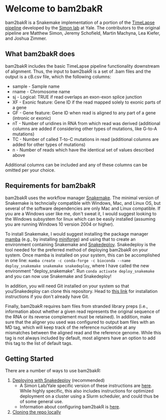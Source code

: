 # Welcome to bam2bakR

bam2bakR is a Snakemake implementation of a portion of the [TimeLapse pipeline](https://bitbucket.org/mattsimon9/timelapse_pipeline/src/master/) developed by the [Simon lab](https://simonlab.yale.edu/) at Yale. The contributors to the original pipeline are Matthew Simon, Jeremy Schofield, Martin Machyna, Lea Kiefer, and Joshua Zimmer.

## What bam2bakR does

bam2bakR includes the basic TimeLapse pipeline functionality downstream of alignment. Thus, the input to bam2bakR is a set of .bam files and the output is a cB.csv file, which the following columns:

* sample - Sample name
* rname - Chromosome name
* sj - Logical: TRUE if read overlaps an exon-exon splice junction
* XF - Exonic feature: Gene ID if the read mapped solely to exonic parts of a gene
* GF - Gene feature: Gene ID when read is aligned to any part of a gene (intronic or exonic)
* nT - Number of uridines in RNA from which read was derived (additional columns are added if considering other types of mutations, like G-to-A mutations)
* TC - Number of called T-to-C mutations in read (additional columns are added for other types of mutations)
* n - Number of reads which have the identical set of values described above

Additional columns can be included and any of these columns can be omitted per your choice.

## Requirements for bam2bakR

bam2bakR uses the workflow manager [Snakemake](https://snakemake.readthedocs.io/en/stable/). The minimal version of Snakemake is techncially compatible with Windows, Mac, and Linux OS, but several of the software dependencies are only Mac and Linux compatible. If you are a Windows user like me, don't sweat it, I would suggest looking to the Windows subsystem for linux which can be easily installed (assuming you are running Windows 10 version 2004 or higher). 

To install Snakemake, I would suggest installing the package manager [mamba](https://mamba.readthedocs.io/en/latest/installation/mamba-installation.html) (e.g., by installing [miniforge](https://github.com/conda-forge/miniforge)) and using that to create an environment containing Snakemake and [Snakedeploy](https://github.com/snakemake/snakedeploy). Snakedeploy is the tool needed for the preferred method of deploying bam2bakR on your system. Once mamba is installed on your system, this can be accomplished in one line: `mamba create -c conda-forge -c bioconda --name deploy_snakemake snakemake snakedeploy`, where I have called the new environment "deploy_snakemake". Run `conda activate deploy_snakemake` and you can now use Snakemake and Snakedeploy!

In addition, you will need Git installed on your system so that you/Snakedeploy can clone this repository. Head to [this link](https://git-scm.com/downloads) for installation instructions if you don't already have Git.

Finally, bam2bakR requires bam files from stranded library preps (i.e., information about whether a given read represents the original sequence of the RNA or its reverse complement must be retained). In addition, make sure that the aligner you used was configured to output bam files with an MD tag, which will keep track of the reference nucleotide at any mismatches between the aligned read and the reference genome. While this tag is not always included by default, most aligners have an option to add this tag to the list of default tags.


## Getting Started

There are a number of ways to use bam2bakR:

1. [Deploying with Snakedeploy](../deploy.md) (recommended)
    * A Simon Lab/Yale specific version of these instructions are [here](../simon.md). While highly specific, this also includes instructions for optimized deployment on a cluster using a Slurm scheduler, and could thus be of some general use.
    * Information about configuring bam2bakR is [here](../bam2bakR/configuration.md).
1. [Cloning the repo locally](../alt.md)